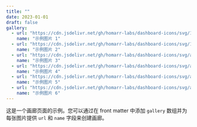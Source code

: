 ```yaml
---
title: ""
date: 2023-01-01
draft: false
gallery:
  - url: "https://cdn.jsdelivr.net/gh/homarr-labs/dashboard-icons/svg/1337x.svg"
    name: "示例图片 1"
  - url: "https://cdn.jsdelivr.net/gh/homarr-labs/dashboard-icons/svg/13ft.svg"
    name: "示例图片 2"
  - url: "https://cdn.jsdelivr.net/gh/homarr-labs/dashboard-icons/svg/adguard-home-sync.svg"
    name: "示例图片 3"
  - url: "https://cdn.jsdelivr.net/gh/homarr-labs/dashboard-icons/svg/albert-heijn.svg"
    name: "示例图片 4"
  - url: "https://cdn.jsdelivr.net/gh/homarr-labs/dashboard-icons/svg/android-robot.svg"
    name: "示例图片 5"
  - url: "https://cdn.jsdelivr.net/gh/homarr-labs/dashboard-icons/svg/apple.svg"
    name: "示例图片 6"
---
```


这是一个画廊页面的示例。您可以通过在 front matter 中添加 `gallery` 数组并为每张图片提供 `url` 和 `name` 字段来创建画廊。
